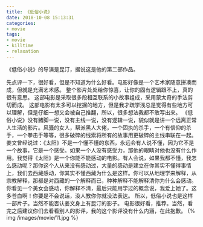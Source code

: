 ```yaml
---
title: 《低俗小说》
date: 2018-10-08 15:13:31
categories:
- movie
tags:
- movie
- killtime
- relaxation
---
```

《低俗小说》的导演是昆汀，据说这是他的第二部作品。
<!-- more -->
先点评一下，很好看，但是不知道为什么好看。电影好像是一个艺术家随意拼凑而成，但就是充满艺术感。
整个影片处处给你惊喜，让你的固有逻辑跟不上，真的很有意思。
这部电影是采取很多段相互联系的小故事组成，采用蒙太奇的手法剪切而成。
这部电影有太多可以挖掘的地方，但是我才疏学浅总是觉得有些地方可以理解，但是仔细一想又会被自己推翻，所以，很多想法我都不敢写出来。
《低俗小说》没有猪脚一说，没有主线一说，没有逻辑一说，貌似就是讲一个远离正常人生活的影片。风骚的女人，帮派黑人大佬，一个固执的杀手，一个有信仰的杀手，一个拳击手等等，很多破碎的线索将所有的故事用更破碎的主线串联在一起。
姜文曾经说过：《太阳》不是一个懂不懂的东西，永远会有人说不懂，因为它不是一个故事，它是一个感受。如果一个人没有感受力，那他的眼睛对他也没有什么作用。我觉得《太阳》是一个你能不能感动的电影。有人会说，如果我都不懂，我怎么感动呢？那你这个人从来没有感动过，大量的感动是建立在你其实不懂得事情上，我们去西藏感动，你其实不懂西藏为什么是这样。你可以从地理学来解释，从宗教解释，那都是对西藏的一个解释而已，种种解释不能解释清你为什么会感动。你看见一个美女会感动，你解释不清，最后只能用学过的概念说，我爱上她了。这多苍白啊！你要是不会说话，没人教你你就没法表达。
所以，低俗小说也是这样一部片子。当然不能否认姜文身上有昆汀的影子。
电影很好看，推荐。当然，看完之后建议你们去看看别人的影评，我的这个影评没有什么内涵，在此抱歉。
{% img /images/movie/11.jpg %}
